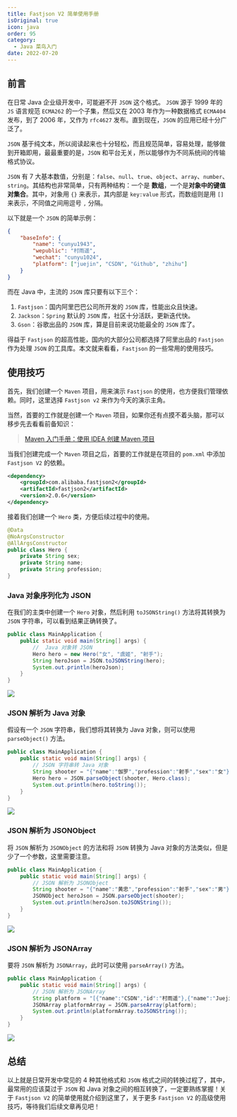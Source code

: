 ```yaml
---
title: Fastjson V2 简单使用手册
isOriginal: true
icon: java
order: 95
category:
  - Java 菜鸟入门
date: 2022-07-20
---
```




## 前言

在日常 Java 企业级开发中，可能避不开 `JSON` 这个格式。 `JSON` 源于 1999 年的 `JS` 语言规范 `ECMA262` 的一个子集，然后又在 2003 年作为一种数据格式 `ECMA404` 发布，到了 2006 年，又作为 `rfc4627` 发布。直到现在，`JSON` 的应用已经十分广泛了。

`JSON` 基于纯文本，所以阅读起来也十分轻松，而且规范简单，容易处理，能够做到开箱即用，最最重要的是，`JSON` 和平台无关，所以能够作为不同系统间的传输格式协议。

`JSON` 有 7 大基本数值，分别是：`false`、`null`、`true`、`object`、`array`、`number`、`string`。其结构也非常简单，只有两种结构：一个是 **数组**，一个是**对象中的键值对集合**。其中，对象用 `{}` 来表示，其内部是 `key:value` 形式，而数组则是用 `[]` 来表示，不同值之间用逗号 `,` 分隔。

以下就是一个 `JSON` 的简单示例：

```json
{
    "baseInfo": {
        "name": "cunyu1943",
        "wepublic": "村雨遥",
        "wechat": "cunyu1024",
        "platform": ["juejin", "CSDN", "Github", "zhihu"]
    }
}
```

而在 Java 中，主流的 `JSON` 库只要有以下三个：

1. `Fastjson`：国内阿里巴巴公司所开发的 `JSON` 库，性能出众且快速。
2. `Jackson`：`Spring` 默认的 `JSON` 库，社区十分活跃，更新迭代快。
3. `Gson`：谷歌出品的 `JSON` 库，算是目前来说功能最全的 `JSON` 库了。

得益于 `Fastjson` 的超高性能，国内的大部分公司都选择了阿里出品的 `Fastjson` 作为处理 `JSON` 的工具库。本文就来看看，`Fastjson` 的一些常用的使用技巧。

## 使用技巧

首先，我们创建一个 `Maven` 项目，用来演示 `Fastjson` 的使用，也方便我们管理依赖。同时，这里选择 `Fastjson v2` 来作为今天的演示主角。

当然，首要的工作就是创建一个 `Maven` 项目，如果你还有点摸不着头脑，那可以移步先去看看前备知识：

> [Maven 入门手册：使用 IDEA 创建 Maven 项目](https://cunyu1943.site/JavaPark/java/maven/maven-project-with-idea.html)

当我们创建完成一个 `Maven` 项目之后，首要的工作就是在项目的 `pom.xml` 中添加 `Fastjson V2` 的依赖。

```xml
<dependency>
    <groupId>com.alibaba.fastjson2</groupId>
    <artifactId>fastjson2</artifactId>
    <version>2.0.6</version>
</dependency>
```

接着我们创建一个 `Hero` 类，方便后续过程中的使用。

```java
@Data
@NoArgsConstructor
@AllArgsConstructor
public class Hero {
    private String sex;
    private String name;
    private String profession;
}
```

### Java 对象序列化为 JSON

在我们的主类中创建一个 `Hero` 对象，然后利用 `toJSONString()` 方法将其转换为 `JSON` 字符串，可以看到结果正确转换了。

```java
public class MainApplication {
    public static void main(String[] args) {
        //  Java 对象转 JSON
        Hero hero = new Hero("女", "虞姬", "射手");
        String heroJson = JSON.toJSONString(hero);
        System.out.println(heroJson);
    }
}
```


![](https://img-blog.csdnimg.cn/img_convert/826aa135cbf72c5e07b4132fd56a536a.png)

### JSON 解析为 Java 对象

假设有一个 `JSON` 字符串，我们想将其转换为 Java 对象，则可以使用 `parseObject()` 方法。

```java
public class MainApplication {
    public static void main(String[] args) {
        // JSON 字符串转 Java 对象
        String shooter = "{"name":"伽罗","profession":"射手","sex":"女"}";
        Hero hero = JSON.parseObject(shooter, Hero.class);
        System.out.println(hero.toString());
    }
}
```

![](https://img-blog.csdnimg.cn/img_convert/5606df207ee83f3476f94d09c50d57ce.png)

### JSON 解析为 JSONObject

将 `JSON` 解析为 `JSONObject` 的方法和将 `JSON` 转换为 Java 对象的方法类似，但是少了一个参数，这里需要注意。

```java
public class MainApplication {
    public static void main(String[] args) {
        // JSON 解析为 JSONObject
        String shooter = "{"name":"黄忠","profession":"射手","sex":"男"}";
        JSONObject heroJson = JSON.parseObject(shooter);
        System.out.println(heroJson.toJSONString());
    }
}
```
![](https://img-blog.csdnimg.cn/img_convert/3b07a663fee762b6540620919ac462cb.png)

### JSON 解析为 JSONArray

要将 `JSON` 解析为 `JSONArray`，此时可以使用 `parseArray()` 方法。

```java
public class MainApplication {
    public static void main(String[] args) {
        // JSON 解析为 JSONArray
        String platform = "[{"name":"CSDN","id":"村雨遥"},{"name":"Juejin","id":"村雨遥"}]";
        JSONArray platformArray = JSON.parseArray(platform);
        System.out.println(platformArray.toJSONString());
    }
}
```
![](https://img-blog.csdnimg.cn/67b323159a2d4ff79bc6075bc452ccac.png)

## 总结

以上就是日常开发中常见的 4 种其他格式和 `JSON` 格式之间的转换过程了，其中，最常用的应该莫过于 `JSON` 和 Java 对象之间的相互转换了，一定要熟练掌握！关于 `Fastjson V2` 的简单使用就介绍到这里了，关于更多 `Fastjson V2` 的高级使用技巧，等待我们后续文章再见吧！